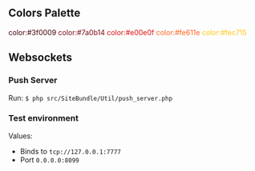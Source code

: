 ## Colors Palette

<span style="color:#3f0009">color:#3f0009</span>
<span style="color:#7a0b14">color:#7a0b14</span>
<span style="color:#e00e0f">color:#e00e0f</span>
<span style="color:#fe611e">color:#fe611e</span>
<span style="color:#fec715">color:#fec715</span>

## Websockets

### Push Server

Run:
`$ php src/SiteBundle/Util/push_server.php`


### Test environment

Values:
- Binds to `tcp://127.0.0.1:7777`
- Port `0.0.0.0:8099`

